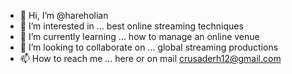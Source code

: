 - 👋 Hi, I’m @hareholian
- 👀 I’m interested in ... best online streaming techniques
- 🌱 I’m currently learning ... how to manage an online venue
- 💞️ I’m looking to collaborate on ... global streaming productions
- 📫 How to reach me ... here or on mail crusaderh12@gmail.com

<!---
hareholian/hareholian is a ✨ special ✨ repository because its `README.md` (this file) appears on your GitHub profile.
You can click the Preview link to take a look at your changes.
--->
